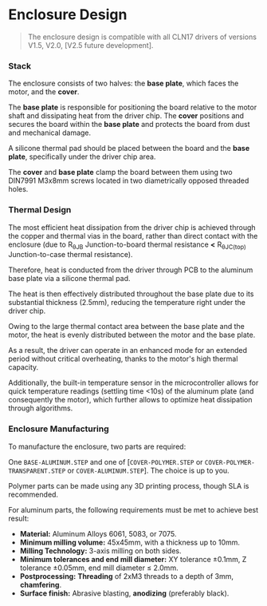 # Enclosure Design

> The enclosure design is compatible with all CLN17 drivers of versions V1.5, V2.0, [V2.5 future development].

### Stack

The enclosure consists of two halves: the **base plate**, which faces the motor, and the **cover**.

The **base plate** is responsible for positioning the board relative to the motor shaft and dissipating heat from the driver chip. The **cover** positions and secures the board within the **base plate** and protects the board from dust and mechanical damage.

A silicone thermal pad should be placed between the board and the **base plate**, specifically under the driver chip area.

The **cover** and **base plate** clamp the board between them using two DIN7991 M3x8mm screws located in two diametrically opposed threaded holes.

### Thermal Design

The most efficient heat dissipation from the driver chip is achieved through the copper and thermal vias in the board, rather than direct contact with the enclosure (due to R<sub>θJB</sub> Junction-to-board thermal resistance **<** R<sub>θJC(top)</sub> Junction-to-case thermal resistance).

Therefore, heat is conducted from the driver through PCB to the aluminum base plate via a silicone thermal pad.

The heat is then effectively distributed throughout the base plate due to its substantial thickness (2.5mm), reducing the temperature right under the driver chip.

Owing to the large thermal contact area between the base plate and the motor, the heat is evenly distributed between the motor and the base plate.

As a result, the driver can operate in an enhanced mode for an extended period without critical overheating, thanks to the motor's high thermal capacity.

Additionally, the built-in temperature sensor in the microcontroller allows for quick temperature readings (settling time <10s) of the aluminum plate (and consequently the motor), which further allows to optimize heat dissipation through algorithms.

### Enclosure Manufacturing

To manufacture the enclosure, two parts are required:

One `BASE-ALUMINUM.STEP` and one of [`COVER-POLYMER.STEP` or `COVER-POLYMER-TRANSPARENT.STEP` or `COVER-ALUMINUM.STEP`]. The choice is up to you.

Polymer parts can be made using any 3D printing process, though SLA is recommended.

For aluminum parts, the following requirements must be met to achieve best result:

- **Material:** Aluminum Alloys 6061, 5083, or 7075.
- **Minimum milling volume:** 45x45mm, with a thickness up to 10mm.
- **Milling Technology:** 3-axis milling on both sides.
- **Minimum tolerances and end mill diameter:** XY tolerance ±0.1mm, Z tolerance ±0.05mm, end mill diameter ≤ 2.0mm.
- **Postprocessing:** **Threading** of 2xM3 threads to a depth of 3mm, **chamfering**.
- **Surface finish:** Abrasive blasting, **anodizing** (preferably black).
